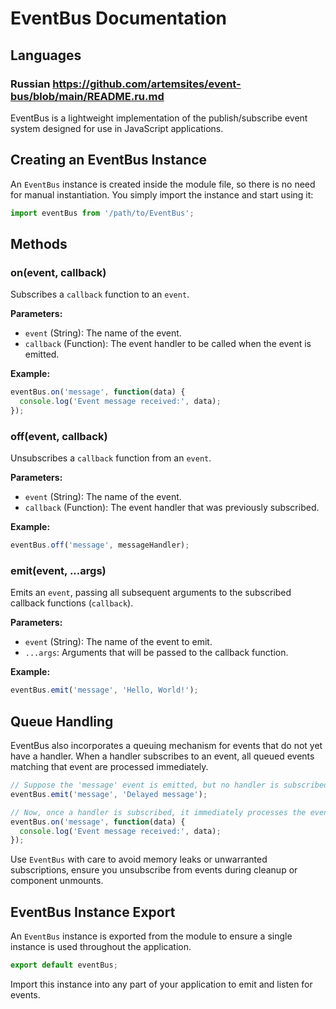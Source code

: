 # EventBus Documentation

## Languages
### Russian https://github.com/artemsites/event-bus/blob/main/README.ru.md

EventBus is a lightweight implementation of the publish/subscribe event system designed for use in JavaScript applications.

## Creating an EventBus Instance

An `EventBus` instance is created inside the module file, so there is no need for manual instantiation. You simply import the instance and start using it:

```javascript
import eventBus from '/path/to/EventBus';
```

## Methods

### on(event, callback)

Subscribes a `callback` function to an `event`.

**Parameters:**

- `event` (String): The name of the event.
- `callback` (Function): The event handler to be called when the event is emitted.

**Example:**

```javascript
eventBus.on('message', function(data) {
  console.log('Event message received:', data);
});
```

### off(event, callback)

Unsubscribes a `callback` function from an `event`.

**Parameters:**

- `event` (String): The name of the event.
- `callback` (Function): The event handler that was previously subscribed.

**Example:**

```javascript
eventBus.off('message', messageHandler);
```

### emit(event, ...args)

Emits an `event`, passing all subsequent arguments to the subscribed callback functions (`callback`).

**Parameters:**

- `event` (String): The name of the event to emit.
- `...args`: Arguments that will be passed to the callback function.

**Example:**

```javascript
eventBus.emit('message', 'Hello, World!');
```

## Queue Handling

EventBus also incorporates a queuing mechanism for events that do not yet have a handler. When a handler subscribes to an event, all queued events matching that event are processed immediately.

```javascript
// Suppose the 'message' event is emitted, but no handler is subscribed yet
eventBus.emit('message', 'Delayed message');

// Now, once a handler is subscribed, it immediately processes the event from the queue
eventBus.on('message', function(data) {
  console.log('Event message received:', data);
});
```

Use `EventBus` with care to avoid memory leaks or unwarranted subscriptions, ensure you unsubscribe from events during cleanup or component unmounts.

## EventBus Instance Export

An `EventBus` instance is exported from the module to ensure a single instance is used throughout the application.

```javascript
export default eventBus;
```

Import this instance into any part of your application to emit and listen for events.
